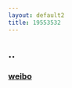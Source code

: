 ```yaml
---
layout: default2
title: 19553532
---
```


## ..

### [weibo](http://weibo.com/u/3832109873?profile_ftype=1&is_all=1#_0)

